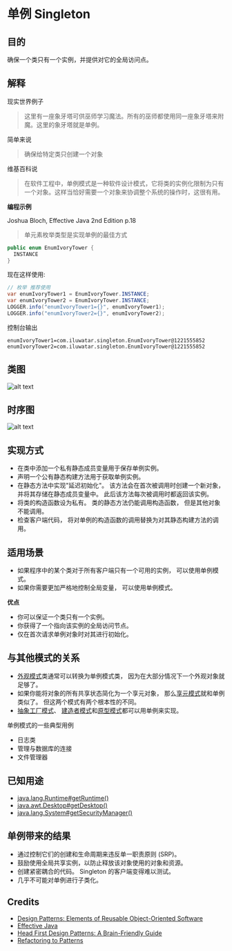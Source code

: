 # 单例 Singleton

## 目的

确保一个类只有一个实例，并提供对它的全局访问点。

## 解释

现实世界例子

> 这里有一座象牙塔可供巫师学习魔法。所有的巫师都使用同一座象牙塔来附魔。这里的象牙塔就是单例。

简单来说

> 确保给特定类只创建一个对象

维基百科说

> 在软件工程中，单例模式是一种软件设计模式，它将类的实例化限制为只有一个对象。这样当恰好需要一个对象来协调整个系统的操作时，这很有用。

**编程示例**

Joshua Bloch, Effective Java 2nd Edition p.18

> 单元素枚举类型是实现单例的最佳方式

```java
public enum EnumIvoryTower {
  INSTANCE
}
```

现在这样使用:

```java
// 枚举 推荐使用
var enumIvoryTower1 = EnumIvoryTower.INSTANCE;
var enumIvoryTower2 = EnumIvoryTower.INSTANCE;
LOGGER.info("enumIvoryTower1={}", enumIvoryTower1);
LOGGER.info("enumIvoryTower2={}", enumIvoryTower2);
```

控制台输出

```
enumIvoryTower1=com.iluwatar.singleton.EnumIvoryTower@1221555852
enumIvoryTower2=com.iluwatar.singleton.EnumIvoryTower@1221555852
```

## 类图

![alt text](../../resources/puml/uml/singleton.urm.png "Singleton pattern class diagram")

## 时序图

![alt text](../../resources/puml/puml/Singleton.png)

## 实现方式

* 在类中添加一个私有静态成员变量用于保存单例实例。
* 声明一个公有静态构建方法用于获取单例实例。
* 在静态方法中实现"延迟初始化"。 该方法会在首次被调用时创建一个新对象， 并将其存储在静态成员变量中。 此后该方法每次被调用时都返回该实例。
* 将类的构造函数设为私有。 类的静态方法仍能调用构造函数， 但是其他对象不能调用。
* 检查客户端代码， 将对单例的构造函数的调用替换为对其静态构建方法的调用。

## 适用场景

* 如果程序中的某个类对于所有客户端只有一个可用的实例， 可以使用单例模式。
* 如果你需要更加严格地控制全局变量， 可以使用单例模式。

**优点**

* 你可以保证一个类只有一个实例。
* 你获得了一个指向该实例的全局访问节点。
* 仅在首次请求单例对象时对其进行初始化。

## 与其他模式的关系

* [外观模式](Facade)类通常可以转换为单例模式类， 因为在大部分情况下一个外观对象就足够了。
* 如果你能将对象的所有共享状态简化为一个享元对象， 那么[享元模式](Flyweight)就和单例类似了。 但这两个模式有两个根本性的不同。
* [抽象工厂模式](Abstract)、 [建造者模式](Builder)和[原型模式](Prototype)都可以用单例来实现。


单例模式的一些典型用例

* 日志类
* 管理与数据库的连接
* 文件管理器

## 已知用途

* [java.lang.Runtime#getRuntime()](http://docs.oracle.com/javase/8/docs/api/java/lang/Runtime.html#getRuntime%28%29)
* [java.awt.Desktop#getDesktop()](http://docs.oracle.com/javase/8/docs/api/java/awt/Desktop.html#getDesktop--)
* [java.lang.System#getSecurityManager()](http://docs.oracle.com/javase/8/docs/api/java/lang/System.html#getSecurityManager--)


## 单例带来的结果

* 通过控制它们的创建和生命周期来违反单一职责原则 (SRP)。
* 鼓励使用全局共享实例，以防止释放该对象使用的对象和资源。     
* 创建紧密耦合的代码。 Singleton 的客户端变得难以测试。
* 几乎不可能对单例进行子类化。

## Credits

* [Design Patterns: Elements of Reusable Object-Oriented Software](https://www.amazon.com/gp/product/0201633612/ref=as_li_tl?ie=UTF8&camp=1789&creative=9325&creativeASIN=0201633612&linkCode=as2&tag=javadesignpat-20&linkId=675d49790ce11db99d90bde47f1aeb59)
* [Effective Java](https://www.amazon.com/gp/product/0134685997/ref=as_li_tl?ie=UTF8&camp=1789&creative=9325&creativeASIN=0134685997&linkCode=as2&tag=javadesignpat-20&linkId=4e349f4b3ff8c50123f8147c828e53eb)
* [Head First Design Patterns: A Brain-Friendly Guide](https://www.amazon.com/gp/product/0596007124/ref=as_li_tl?ie=UTF8&camp=1789&creative=9325&creativeASIN=0596007124&linkCode=as2&tag=javadesignpat-20&linkId=6b8b6eea86021af6c8e3cd3fc382cb5b)
* [Refactoring to Patterns](https://www.amazon.com/gp/product/0321213351/ref=as_li_tl?ie=UTF8&camp=1789&creative=9325&creativeASIN=0321213351&linkCode=as2&tag=javadesignpat-20&linkId=2a76fcb387234bc71b1c61150b3cc3a7)
